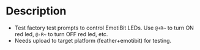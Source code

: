 # Description
- Test factory test prompts to control EmotiBit LEDs. Use `@+R~` to turn ON red led, `@-R~` to turn OFF red led, etc.
- Needs upload to target platform (feather+emotibit) for testing.